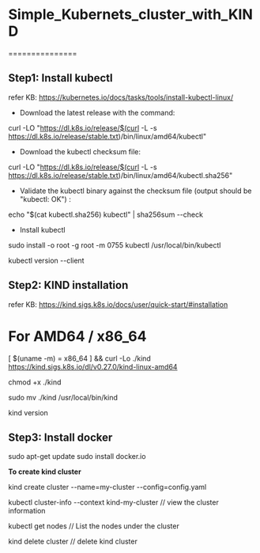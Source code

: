# Simple_Kubernets_cluster_with_KIND
===============

**Step1: Install kubectl**
-----------
refer KB: https://kubernetes.io/docs/tasks/tools/install-kubectl-linux/


- Download the latest release with the command:

curl -LO "https://dl.k8s.io/release/$(curl -L -s https://dl.k8s.io/release/stable.txt)/bin/linux/amd64/kubectl"

- Download the kubectl checksum file:

curl -LO "https://dl.k8s.io/release/$(curl -L -s https://dl.k8s.io/release/stable.txt)/bin/linux/amd64/kubectl.sha256"

- Validate the kubectl binary against the checksum file (output should be "kubectl: OK") :

echo "$(cat kubectl.sha256)  kubectl" | sha256sum --check


- Install kubectl

sudo install -o root -g root -m 0755 kubectl /usr/local/bin/kubectl

kubectl version --client


**Step2: KIND installation**
----------
refer KB: https://kind.sigs.k8s.io/docs/user/quick-start/#installation
# For AMD64 / x86_64
[ $(uname -m) = x86_64 ] && curl -Lo ./kind https://kind.sigs.k8s.io/dl/v0.27.0/kind-linux-amd64

chmod +x ./kind

sudo mv ./kind /usr/local/bin/kind

kind version

**Step3: Install docker**
------------

sudo apt-get update
sudo install docker.io


**To create kind cluster**

kind create cluster --name=my-cluster --config=config.yaml

kubectl cluster-info --context kind-my-cluster        // view the cluster information

kubectl get nodes          //  List the nodes under the cluster


kind delete cluster        // delete kind cluster
